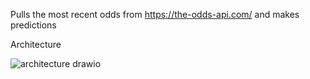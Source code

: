 Pulls the most recent odds from https://the-odds-api.com/ and makes predictions

Architecture

![architecture drawio](https://github.com/romankr/OddsCollector/assets/858608/b4ad5730-9b09-4f87-9c1b-f8789366acb6)